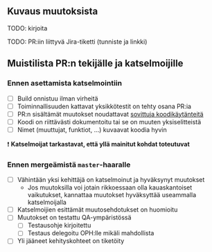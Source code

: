 ## Kuvaus muutoksista

TODO: kirjoita

TODO: PR:iin liittyvä Jira-tiketti (tunniste ja linkki)

## Muistilista PR:n tekijälle ja katselmoijille

### Ennen asettamista katselmointiin
  - [ ] Build onnistuu ilman virheitä
  - [ ] Toiminnallisuuden kattavat yksikkötestit on tehty osana PR:ia
  - [ ] PR:n sisältämät muutokset noudattavat [sovittuja koodikäytänteitä](../doc/code-guidelines.md)
  - [ ] Koodi on riittävästi dokumentoitu tai se on muuten yksiselitteistä
  - [ ] Nimet (muuttujat, funktiot, ...) kuvaavat koodia hyvin

❗ **Katselmoijat tarkastavat, että yllä mainitut kohdat toteutuvat**

### Ennen mergeämistä `master`-haaralle
  - [ ] Vähintään yksi kehittäjä on katselmoinut ja hyväksynyt muutokset
    - Jos muutoksilla voi jotain rikkoessaan olla kauaskantoiset vaikutukset, kannattaa muutokset hyväksyttää useammalla katselmoijalla
  - [ ] Katselmoijien esittämät muutosehdotukset on huomioitu
  - [ ] Muutokset on testattu QA-ympäristössä
    - [ ] Testausohje kirjoitettu
    - [ ] Testaus delegoitu OPH:lle mikäli mahdollista
  - [ ] Yli jääneet kehityskohteet on tiketöity
